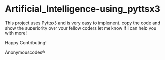 # Artificial_Intelligence-using_pyttsx3
This project uses Pyttsx3 and is very easy to implement. 
copy the code and show the superiority over your fellow coders
let me know if i can help you with more!

Happy Contributing! 


Anonymouscodes®
